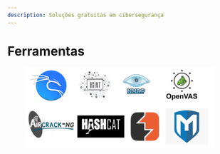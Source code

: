 ```yaml
---
description: Soluções gratuitas em cibersegurança
---
```


# Ferramentas

<figure><img src="../.gitbook/assets/image (2).png" alt=""><figcaption></figcaption></figure>

